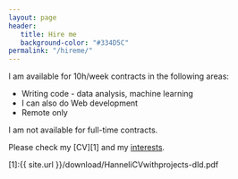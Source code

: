 ```yaml
---
layout: page
header:
   title: Hire me
   background-color: "#334D5C"
permalink: "/hireme/"
---
```


I am available for 10h/week contracts in the following areas:

* Writing code - data analysis, machine learning 
* I can also do Web development
* Remote only

I am not available for full-time contracts.

Please check my [CV][1] and my [interests](/interests).

[1]:{{ site.url }}/download/HanneliCVwithprojects-dld.pdf


